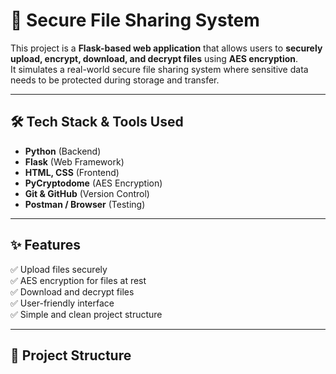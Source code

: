 # 🔐 Secure File Sharing System

This project is a **Flask-based web application** that allows users to **securely upload, encrypt, download, and decrypt files** using **AES encryption**.  
It simulates a real-world secure file sharing system where sensitive data needs to be protected during storage and transfer.

---

## 🛠️ Tech Stack & Tools Used
- **Python** (Backend)
- **Flask** (Web Framework)
- **HTML, CSS** (Frontend)
- **PyCryptodome** (AES Encryption)
- **Git & GitHub** (Version Control)
- **Postman / Browser** (Testing)

---

## ✨ Features
✅ Upload files securely  
✅ AES encryption for files at rest  
✅ Download and decrypt files  
✅ User-friendly interface  
✅ Simple and clean project structure  

---

## 📂 Project Structure
